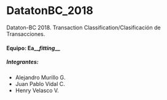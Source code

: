 # DatatonBC_2018
Dataton-BC 2018. Transaction Classification/Clasificación de Transacciones.

#### Equipo: Ea__*fitting*__
##### Integrantes:
- Alejandro Murillo G.
- Juan Pablo Vidal C.
- Henry Velasco V.
